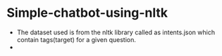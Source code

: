 # Simple-chatbot-using-nltk
- The dataset used is from the nltk library called as intents.json which contain tags(target) for a given question.
- 

